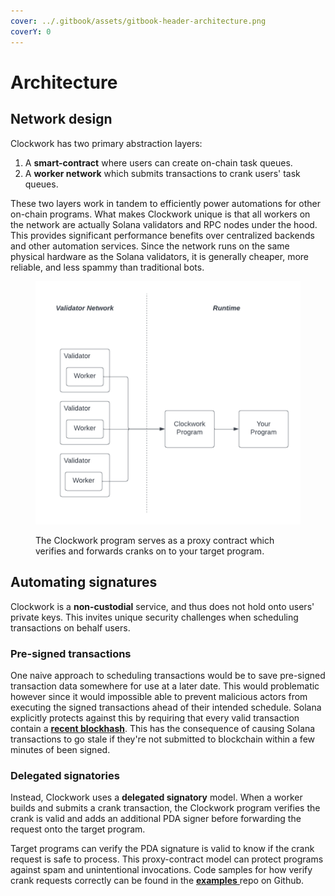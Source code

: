 ```yaml
---
cover: ../.gitbook/assets/gitbook-header-architecture.png
coverY: 0
---
```


# Architecture

## Network design

Clockwork has two primary abstraction layers:

1. A **smart-contract** where users can create on-chain task queues.
2. A **worker network** which submits transactions to crank users' task queues.

These two layers work in tandem to efficiently power automations for other on-chain programs. What makes Clockwork unique is that all workers on the network are actually Solana validators and RPC nodes under the hood. This provides significant performance benefits over centralized backends and other automation services. Since the network runs on the same physical hardware as the Solana validators, it is generally cheaper, more reliable, and less spammy than traditional bots.

<figure><img src="../.gitbook/assets/Blank diagram (3).png" alt=""><figcaption><p>The Clockwork program serves as a proxy contract which verifies and forwards cranks on to your target program.</p></figcaption></figure>

## Automating signatures&#x20;

Clockwork is a **non-custodial** service, and thus does not hold onto users' private keys. This invites unique security challenges when scheduling transactions on behalf users.&#x20;

### Pre-signed transactions

One naive approach to scheduling transactions would be to save pre-signed transaction data somewhere for use at a later date. This would problematic however since it would impossible able to prevent malicious actors from executing the signed transactions ahead of their intended schedule. Solana explicitly protects against this by requiring that every valid transaction contain a [**recent blockhash**](https://docs.solana.com/developing/programming-model/transactions#recent-blockhash). This has the consequence of causing Solana transactions to go stale if they're not submitted to blockchain within a few minutes of been signed.

### Delegated signatories

Instead, Clockwork uses a **delegated signatory** model. When a worker builds and submits a crank transaction, the Clockwork program verifies the crank is valid and adds an additional PDA signer before forwarding the request onto the target program.&#x20;

Target programs can verify the PDA signature is valid to know if the crank request is safe to process. This proxy-contract model can protect programs against spam and unintentional invocations. Code samples for how verify crank requests correctly can be found in the [**examples** ](https://github.com/clockwork-xyz/examples/blob/main/hello\_clockwork/programs/hello\_clockwork/src/instructions/hello\_world.rs)repo on Github.&#x20;
